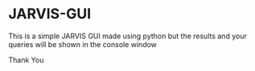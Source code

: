 # JARVIS-GUI

This is a simple JARVIS GUI made using python but the results and your queries will be shown in the console window

Thank You
